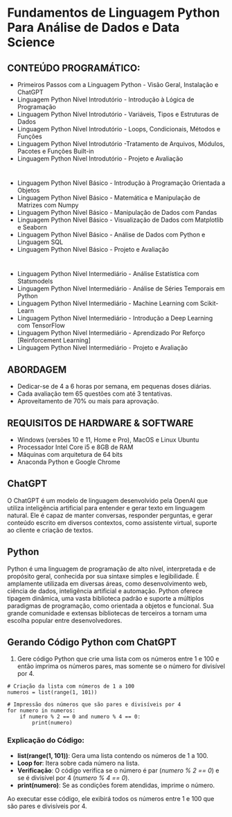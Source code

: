 # Fundamentos de Linguagem Python Para Análise de Dados e Data Science

## CONTEÚDO PROGRAMÁTICO:
- Primeiros Passos com a Linguagem Python - Visão Geral, Instalação e ChatGPT
- Linguagem Python Nível Introdutório - Introdução à Lógica de Programação
- Linguagem Python Nível Introdutório - Variáveis, Tipos e Estruturas de Dados
- Linguagem Python Nível Introdutório - Loops, Condicionais, Métodos e Funções
- Linguagem Python Nível Introdutório -Tratamento de Arquivos, Módulos, Pacotes e Funções Built-in
- Linguagem Python Nível Introdutório - Projeto e Avaliação
#
- Linguagem Python Nível Básico - Introdução à Programação Orientada a Objetos
- Linguagem Python Nível Básico - Matemática e Manipulação de Matrizes com Numpy
- Linguagem Python Nível Básico - Manipulação de Dados com Pandas
- Linguagem Python Nível Básico - Visualização de Dados com Matplotlib e Seaborn
- Linguagem Python Nível Básico - Análise de Dados com Python e Linguagem SQL
- Linguagem Python Nível Básico - Projeto e Avaliação
#
- Linguagem Python Nível Intermediário - Análise Estatística com Statsmodels
- Linguagem Python Nível Intermediário - Análise de Séries Temporais em Python
- Linguagem Python Nível Intermediário - Machine Learning com Scikit-Learn
- Linguagem Python Nível Intermediário - Introdução a Deep Learning com TensorFlow
- Linguagem Python Nível Intermediário - Aprendizado Por Reforço [Reinforcement Learning]
- Linguagem Python Nível Intermediário - Projeto e Avaliação

## ABORDAGEM
- Dedicar-se de 4 a 6 horas por semana, em pequenas doses diárias.
- Cada avaliação tem 65 questões com até 3 tentativas.
- Aproveitamento de 70% ou mais para aprovação.

## REQUISITOS DE HARDWARE & SOFTWARE
- Windows (versões 10 e 11, Home e Pro), MacOS e Linux Ubuntu
- Processador Intel Core i5 e 8GB de RAM
- Máquinas com arquitetura de 64 bits
- Anaconda Python e Google Chrome

## ChatGPT
O ChatGPT é um modelo de linguagem desenvolvido pela OpenAI que utiliza inteligência artificial para entender e gerar texto em linguagem natural. Ele é capaz de manter conversas, responder perguntas, e gerar conteúdo escrito em diversos contextos, como assistente virtual, suporte ao cliente e criação de textos.

## Python
Python é uma linguagem de programação de alto nível, interpretada e de propósito geral, conhecida por sua sintaxe simples e legibilidade. É amplamente utilizada em diversas áreas, como desenvolvimento web, ciência de dados, inteligência artificial e automação. Python oferece tipagem dinâmica, uma vasta biblioteca padrão e suporte a múltiplos paradigmas de programação, como orientada a objetos e funcional. Sua grande comunidade e extensas bibliotecas de terceiros a tornam uma escolha popular entre desenvolvedores.

## Gerando Código Python com ChatGPT
1. Gere código Python que crie uma lista com os números entre 1 e 100 e então imprima os números pares, mas somente se o número for divisível por 4.

```
# Criação da lista com números de 1 a 100
numeros = list(range(1, 101))

# Impressão dos números que são pares e divisíveis por 4
for numero in numeros:
    if numero % 2 == 0 and numero % 4 == 0:
        print(numero)

```

### Explicação do Código:
* **list(range(1, 101))**: Gera uma lista contendo os números de 1 a 100.
* **Loop for**: Itera sobre cada número na lista.
* **Verificação**: O código verifica se o número é par (*numero % 2 == 0*) e se é divisível por 4 (*numero % 4 == 0*).
* **print(numero)**: Se as condições forem atendidas, imprime o número.

Ao executar esse código, ele exibirá todos os números entre 1 e 100 que são pares e divisíveis por 4.
